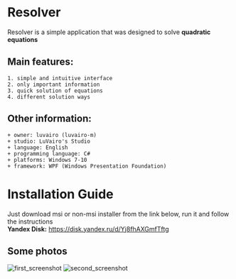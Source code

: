 # Resolver
Resolver is a simple application that was designed to solve **quadratic equations**

## Main features:
    1. simple and intuitive interface
    2. only important information
    3. quick solution of equations
    4. different solution ways
    
## Other information:
    + owner: luvairo (luvairo-m)
    + studio: LuVairo's Studio
    + language: English
    + programming language: C#  
    + platforms: Windows 7-10
    + framework: WPF (Windows Presentation Foundation)
    
# Installation Guide
Just download msi or non-msi installer from the link below, run it and follow the instructions
<br/>
**Yandex Disk:** https://disk.yandex.ru/d/Yj8fhAXGmfTftg

## Some photos
![first_screenshot](https://user-images.githubusercontent.com/53510413/148777811-2a072a3f-4cca-4c76-a6f7-85d02cdc313a.png)
![second_screenshot](https://user-images.githubusercontent.com/53510413/148678062-185c3f43-5f12-4d26-bfce-45345bce9113.png)

